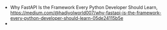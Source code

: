 

- Why FastAPI Is the Framework Every Python Developer Should Learn, https://medium.com/@hadiyolworld007/why-fastapi-is-the-framework-every-python-developer-should-learn-05de24115b5e
- 
